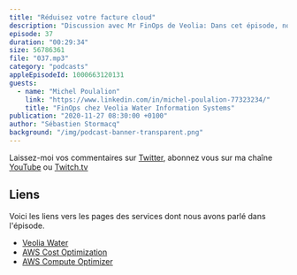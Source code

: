 ```yaml
---
title: "Réduisez votre facture cloud"
description: "Discussion avec Mr FinOps de Veolia: Dans cet épisode, nous parlons de ce nouveau métier qu'est le FinOps et comment un grande organisation, comme Veolia, insufle des bonnes pratiques et des règles pour économiser sur leur facture cloud, au travers de leurs collaborateurs, leurs processus et leurs outils. Une discussion ouverte ..."
episode: 37
duration: "00:29:34"
size: 56786361
file: "037.mp3"
category: "podcasts"
appleEpisodeId: 1000663120131
guests:
  - name: "Michel Poulalion"
    link: "https://www.linkedin.com/in/michel-poulalion-77323234/"
    title: "FinOps chez Veolia Water Information Systems"
publication: "2020-11-27 08:30:00 +0100"
author: "Sébastien Stormacq"
background: "/img/podcast-banner-transparent.png"
---
```


Laissez-moi vos commentaires sur [Twitter](https://twitter.com/sebsto), abonnez vous sur ma chaîne [YouTube](https://www.youtube.com/sebsto) ou [Twitch.tv](https://www.twitch.tv/sebAWS)

## Liens

Voici les liens vers les pages des services dont nous avons parlé dans l'épisode.

- [Veolia Water](https://www.veoliawatertechnologies.com/fr) 
- [AWS Cost Optimization](https://aws.amazon.com/aws-cost-management/aws-cost-optimization/)
- [AWS Compute Optimizer](https://aws.amazon.com/compute-optimizer/)